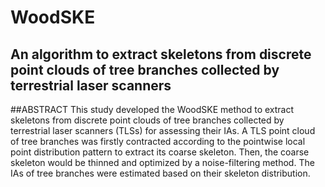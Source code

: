 # WoodSKE
An algorithm to extract skeletons from discrete point clouds of tree branches collected by terrestrial laser scanners
--
##ABSTRACT
This study developed the WoodSKE method to extract skeletons from discrete point clouds of tree branches collected by terrestrial laser scanners (TLSs) for assessing their IAs. A TLS point cloud of tree branches was firstly contracted according to the pointwise local point distribution pattern to extract its coarse skeleton. Then, the coarse skeleton would be thinned and optimized by a noise-filtering method. The IAs of tree branches were estimated based on their skeleton distribution. 


